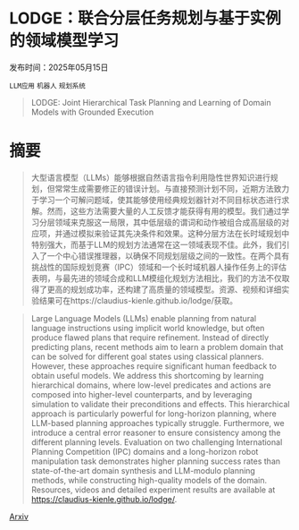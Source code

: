 # LODGE：联合分层任务规划与基于实例的领域模型学习

发布时间：2025年05月15日

`LLM应用` `机器人` `规划系统`

> LODGE: Joint Hierarchical Task Planning and Learning of Domain Models with Grounded Execution

# 摘要

> 大型语言模型（LLMs）能够根据自然语言指令利用隐性世界知识进行规划，但常常生成需要修正的错误计划。与直接预测计划不同，近期方法致力于学习一个可解问题域，使其能够使用经典规划器针对不同目标状态进行求解。然而，这些方法需要大量的人工反馈才能获得有用的模型。我们通过学习分层领域来克服这一局限，其中低层级的谓词和动作被组合成高层级的对应项，并通过模拟来验证其先决条件和效果。这种分层方法在长时域规划中特别强大，而基于LLM的规划方法通常在这一领域表现不佳。此外，我们引入了一个中心错误推理器，以确保不同规划层级之间的一致性。在两个具有挑战性的国际规划竞赛（IPC）领域和一个长时域机器人操作任务上的评估表明，与最先进的领域合成和LLM模组化规划方法相比，我们的方法不仅取得了更高的规划成功率，还构建了高质量的领域模型。资源、视频和详细实验结果可在https://claudius-kienle.github.io/lodge/获取。

> Large Language Models (LLMs) enable planning from natural language instructions using implicit world knowledge, but often produce flawed plans that require refinement. Instead of directly predicting plans, recent methods aim to learn a problem domain that can be solved for different goal states using classical planners. However, these approaches require significant human feedback to obtain useful models. We address this shortcoming by learning hierarchical domains, where low-level predicates and actions are composed into higher-level counterparts, and by leveraging simulation to validate their preconditions and effects. This hierarchical approach is particularly powerful for long-horizon planning, where LLM-based planning approaches typically struggle. Furthermore, we introduce a central error reasoner to ensure consistency among the different planning levels. Evaluation on two challenging International Planning Competition (IPC) domains and a long-horizon robot manipulation task demonstrates higher planning success rates than state-of-the-art domain synthesis and LLM-modulo planning methods, while constructing high-quality models of the domain. Resources, videos and detailed experiment results are available at https://claudius-kienle.github.io/lodge/.

[Arxiv](https://arxiv.org/abs/2505.13497)
